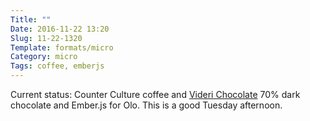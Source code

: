 ```yaml
---
Title: ""
Date: 2016-11-22 13:20
Slug: 11-22-1320
Template: formats/micro
Category: micro
Tags: coffee, emberjs
---
```


Current status: Counter Culture coffee and [Videri Chocolate] 70% dark chocolate and Ember.js for Olo. This is a good Tuesday afternoon.

[Videri Chocolate]: https://www.viderichocolatefactory.com

